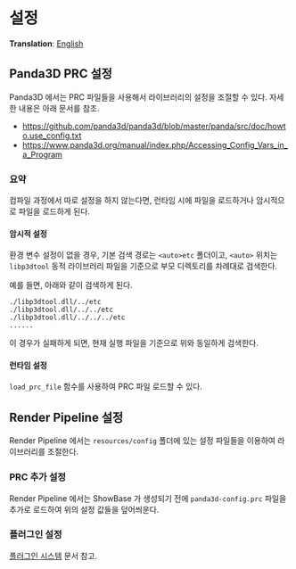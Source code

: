 # 설정
**Translation**: [English](../configuration.md)

## Panda3D PRC 설정

Panda3D 에서는 PRC 파일들을 사용해서 라이브러리의 설정을 조절할 수 있다. 자세한 내용은 아래 문서를 참조.
- https://github.com/panda3d/panda3d/blob/master/panda/src/doc/howto.use_config.txt
- https://www.panda3d.org/manual/index.php/Accessing_Config_Vars_in_a_Program

### 요약
컴파일 과정에서 따로 설정을 하지 않는다면, 런타임 시에 파일을 로드하거나 암시적으로 파일을 로드하게 된다.

#### 암시적 설정
환경 변수 설정이 없을 경우, 기본 검색 경로는 `<auto>etc` 폴더이고, `<auto>` 위치는
`libp3dtool` 동적 라이브러리 파일을 기준으로 부모 디렉토리를 차례대로 검색한다.

예를 들면, 아래와 같이 검색하게 된다.
```
./libp3dtool.dll/../etc
./libp3dtool.dll/../../etc
./libp3dtool.dll/../../../etc
......
```

이 경우가 실패하게 되면, 현재 실행 파일을 기준으로 위와 동일하게 검색한다.

#### 런타임 설정
`load_prc_file` 함수를 사용하여 PRC 파일 로드할 수 있다.



## Render Pipeline 설정
Render Pipeline 에서는 `resources/config` 폴더에 있는 설정 파일들을 이용하여 라이브러리를 조절한다.

### PRC 추가 설정
Render Pipeline 에서는 ShowBase 가 생성되기 전에 `panda3d-config.prc` 파일을 추가로
로드하여 위의 설정 값들을 덮어씌운다.

### 플러그인 설정
[플러그인 시스템](plugin_system.md) 문서 참고.
